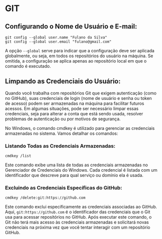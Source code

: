 # GIT

## Configurando o Nome de Usuário e E-mail:

```
git config --global user.name "Fulano da Silva"
git config --global user.email "fulano@gmail.com"
```

A opção `--global` serve para indicar que a configuração deve ser aplicada globalmente, ou seja, em todos os repositórios do usuário na máquina. Se omitida, a configuração se aplica apenas ao repositório local em que o comando é executado.

## Limpando as Credenciais do Usuário:

Quando você trabalha com repositórios Git que exigem autenticação (como no GitHub), suas credenciais de login (nome de usuário e senha ou token de acesso) podem ser armazenadas na máquina para facilitar futuros acessos. Em algumas situações, pode ser necessário limpar essas credenciais, seja para alterar a conta que está sendo usada, resolver problemas de autenticação ou por motivos de segurança.

No Windows, o comando cmdkey é utilizado para gerenciar as credenciais armazenadas no sistema. Vamos detalhar os comandos:

### Listando Todas as Credenciais Armazenadas:

```
cmdkey /list
```

Este comando exibe uma lista de todas as credenciais armazenadas no Gerenciador de Credenciais do Windows. Cada credencial é listada com um identificador que descreve para qual serviço ou domínio ela é usada.

### Excluindo as Credenciais Específicas do GitHub:

```
cmdkey /delete:git:https://github.com
```

Este comando exclui especificamente as credenciais associadas ao GitHub. Aqui, `git:https://github.com` é o identificador das credenciais que o Git usa para acessar repositórios no GitHub. Após executar este comando, o Git não terá mais acesso às credenciais armazenadas e solicitará novas credenciais na próxima vez que você tentar interagir com um repositório GitHub.